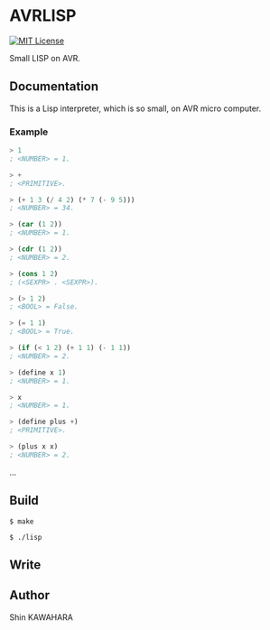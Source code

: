 # AVRLISP

[![MIT License](http://img.shields.io/badge/license-MIT-blue.svg?style=flat)](LICENSE)

Small LISP on AVR.

## Documentation

This is a Lisp interpreter, which is so small, on AVR micro computer.

### Example

```lisp
> 1
; <NUMBER> = 1.

> +
; <PRIMITIVE>.

> (+ 1 3 (/ 4 2) (* 7 (- 9 5)))
; <NUMBER> = 34.

> (car (1 2))
; <NUMBER> = 1.

> (cdr (1 2))
; <NUMBER> = 2.

> (cons 1 2)
; (<SEXPR> . <SEXPR>).

> (> 1 2)
; <BOOL> = False.

> (= 1 1)
; <BOOL> = True.

> (if (< 1 2) (+ 1 1) (- 1 1))
; <NUMBER> = 2.

> (define x 1)
; <NUMBER> = 1.

> x
; <NUMBER> = 1.

> (define plus +)
; <PRIMITIVE>.

> (plus x x)
; <NUMBER> = 2.
```

...

## Build

```shell
$ make
```
```shell
$ ./lisp
`````

## Write

## Author

Shin KAWAHARA
